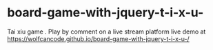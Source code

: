 # board-game-with-jquery-t-i-x-u-
Tai xiu game . Play by comment on a live stream platform 
live demo at https://wolfcancode.github.io/board-game-with-jquery-t-i-x-u-/

